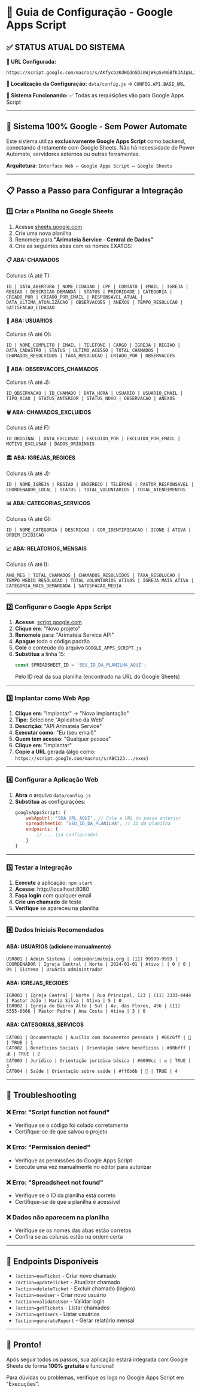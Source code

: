 # 🚀 Guia de Configuração - Google Apps Script

## ✅ **STATUS ATUAL DO SISTEMA**

**🔗 URL Configurada:**
```
https://script.google.com/macros/s/AKfycbzKdHQdnSDJnWjWkpSvNGBfKJAJpSLiw4vLF9PGHfHWJbODbj5v5LcxBLwLDfQStTJZ/exec
```

**📍 Localização da Configuração:** `data/config.js` → `CONFIG.API.BASE_URL`

**🎯 Sistema Funcionando:** ✅ Todas as requisições vão para Google Apps Script

---

## 🎯 **Sistema 100% Google - Sem Power Automate**

Este sistema utiliza **exclusivamente Google Apps Script** como backend, conectando diretamente com Google Sheets. Não há necessidade de Power Automate, servidores externos ou outras ferramentas.

**Arquitetura**: `Interface Web ↔ Google Apps Script ↔ Google Sheets`

---

## 📋 Passo a Passo para Configurar a Integração

### 1️⃣ **Criar a Planilha no Google Sheets**

1. Acesse [sheets.google.com](https://sheets.google.com)
2. Crie uma nova planilha
3. Renomeie para **"Arimateia Service - Central de Dados"**
4. Crie as seguintes abas com os nomes EXATOS:

#### 📋 **ABA: CHAMADOS**
Colunas (A até T):
```
ID | DATA_ABERTURA | NOME_CIDADAO | CPF | CONTATO | EMAIL | IGREJA | REGIAO | DESCRICAO_DEMANDA | STATUS | PRIORIDADE | CATEGORIA | CRIADO_POR | CRIADO_POR_EMAIL | RESPONSAVEL_ATUAL | DATA_ULTIMA_ATUALIZACAO | OBSERVACOES | ANEXOS | TEMPO_RESOLUCAO | SATISFACAO_CIDADAO
```

#### 👥 **ABA: USUARIOS**
Colunas (A até O):
```
ID | NOME_COMPLETO | EMAIL | TELEFONE | CARGO | IGREJA | REGIAO | DATA_CADASTRO | STATUS | ULTIMO_ACESSO | TOTAL_CHAMADOS | CHAMADOS_RESOLVIDOS | TAXA_RESOLUCAO | CRIADO_POR | OBSERVACOES
```

#### 📝 **ABA: OBSERVACOES_CHAMADOS**
Colunas (A até J):
```
ID_OBSERVACAO | ID_CHAMADO | DATA_HORA | USUARIO | USUARIO_EMAIL | TIPO_ACAO | STATUS_ANTERIOR | STATUS_NOVO | OBSERVACAO | ANEXOS
```

#### 🗑️ **ABA: CHAMADOS_EXCLUIDOS**
Colunas (A até F):
```
ID_ORIGINAL | DATA_EXCLUSAO | EXCLUIDO_POR | EXCLUIDO_POR_EMAIL | MOTIVO_EXCLUSAO | DADOS_ORIGINAIS
```

#### 🏛️ **ABA: IGREJAS_REGIOES**
Colunas (A até J):
```
ID | NOME_IGREJA | REGIAO | ENDERECO | TELEFONE | PASTOR_RESPONSAVEL | COORDENADOR_LOCAL | STATUS | TOTAL_VOLUNTARIOS | TOTAL_ATENDIMENTOS
```

#### 📊 **ABA: CATEGORIAS_SERVICOS**
Colunas (A até G):
```
ID | NOME_CATEGORIA | DESCRICAO | COR_IDENTIFICACAO | ICONE | ATIVA | ORDEM_EXIBICAO
```

#### 📈 **ABA: RELATORIOS_MENSAIS**
Colunas (A até I):
```
ANO_MES | TOTAL_CHAMADOS | CHAMADOS_RESOLVIDOS | TAXA_RESOLUCAO | TEMPO_MEDIO_RESOLUCAO | TOTAL_VOLUNTARIOS_ATIVOS | IGREJA_MAIS_ATIVA | CATEGORIA_MAIS_DEMANDADA | SATISFACAO_MEDIA
```

---

### 2️⃣ **Configurar o Google Apps Script**

1. **Acesse**: [script.google.com](https://script.google.com)
2. **Clique em**: "Novo projeto"
3. **Renomeie** para: "Arimateia Service API"
4. **Apague** todo o código padrão
5. **Cole** o conteúdo do arquivo `GOOGLE_APPS_SCRIPT.js`
6. **Substitua** a linha 15:
   ```javascript
   const SPREADSHEET_ID = 'SEU_ID_DA_PLANILHA_AQUI';
   ```
   Pelo ID real da sua planilha (encontrado na URL do Google Sheets)

---

### 3️⃣ **Implantar como Web App**

1. **Clique em**: "Implantar" → "Nova implantação"
2. **Tipo**: Selecione "Aplicativo da Web"
3. **Descrição**: "API Arimateia Service"
4. **Executar como**: "Eu (seu email)"
5. **Quem tem acesso**: "Qualquer pessoa"
6. **Clique em**: "Implantar"
7. **Copie a URL** gerada (algo como: `https://script.google.com/macros/s/ABC123.../exec`)

---

### 4️⃣ **Configurar a Aplicação Web**

1. **Abra** o arquivo `data/config.js`
2. **Substitua** as configurações:
   ```javascript
   googleAppsScript: {
       webAppUrl: "SUA_URL_AQUI", // Cole a URL do passo anterior
       spreadsheetId: "SEU_ID_DA_PLANILHA", // ID da planilha
       endpoints: {
           // ... (já configurado)
       }
   }
   ```

---

### 5️⃣ **Testar a Integração**

1. **Execute** a aplicação: `npm start`
2. **Acesse**: http://localhost:8080
3. **Faça login** com qualquer email
4. **Crie um chamado** de teste
5. **Verifique** se apareceu na planilha

---

### 6️⃣ **Dados Iniciais Recomendados**

#### **ABA: USUARIOS** (adicione manualmente)
```
USR001 | Admin Sistema | admin@arimateia.org | (11) 99999-9999 | COORDENADOR | Igreja Central | Norte | 2024-01-01 | Ativo | | 0 | 0 | 0% | Sistema | Usuário administrador
```

#### **ABA: IGREJAS_REGIOES**
```
IGR001 | Igreja Central | Norte | Rua Principal, 123 | (11) 3333-4444 | Pastor João | Maria Silva | Ativa | 5 | 0
IGR002 | Igreja do Bairro Alto | Sul | Av. das Flores, 456 | (11) 5555-6666 | Pastor Pedro | Ana Costa | Ativa | 3 | 0
```

#### **ABA: CATEGORIAS_SERVICOS**
```
CAT001 | Documentação | Auxílio com documentos pessoais | #00c6ff | 📄 | TRUE | 1
CAT002 | Benefícios Sociais | Orientação sobre benefícios | #00bfff | 💰 | TRUE | 2
CAT003 | Jurídico | Orientação jurídica básica | #0099cc | ⚖️ | TRUE | 3
CAT004 | Saúde | Orientação sobre saúde | #ff6b6b | 🏥 | TRUE | 4
```

---

## 🔧 **Troubleshooting**

### ❌ **Erro: "Script function not found"**
- Verifique se o código foi colado corretamente
- Certifique-se de que salvou o projeto

### ❌ **Erro: "Permission denied"**
- Verifique as permissões do Google Apps Script
- Execute uma vez manualmente no editor para autorizar

### ❌ **Erro: "Spreadsheet not found"**
- Verifique se o ID da planilha está correto
- Certifique-se de que a planilha é acessível

### ❌ **Dados não aparecem na planilha**
- Verifique se os nomes das abas estão corretos
- Confira se as colunas estão na ordem certa

---

## 🎯 **Endpoints Disponíveis**

- `?action=newTicket` - Criar novo chamado
- `?action=updateTicket` - Atualizar chamado
- `?action=deleteTicket` - Excluir chamado (lógico)
- `?action=newUser` - Criar novo usuário
- `?action=validateUser` - Validar login
- `?action=getTickets` - Listar chamados
- `?action=getUsers` - Listar usuários
- `?action=generateReport` - Gerar relatório mensal

---

## 🚀 **Pronto!**

Após seguir todos os passos, sua aplicação estará integrada com Google Sheets de forma **100% gratuita** e funcional!

Para dúvidas ou problemas, verifique os logs no Google Apps Script em "Execuções".
